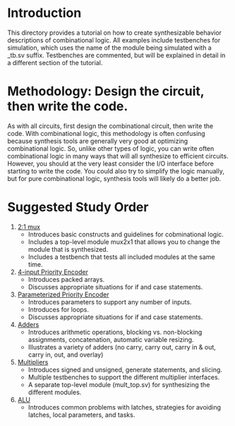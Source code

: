 # Introduction

This directory provides a tutorial on how to create synthesizable behavior descriptions of combinational logic. All examples include testbenches for simulation, which uses the name of the module being simulated with a _tb.sv suffix. Testbenches are commented, but will be explained in detail in a different section of the tutorial.

# Methodology: Design the circuit, then write the code.

As with all circuits, first design the combinational circuit, then write the code. With combinational logic, this methodology is often confusing because synthesis tools are generally very good at optimizing combinational logic. So, unlike other types of logic, you can write often combinational logic in many ways that will all synthesize to efficient circuits. However, you should at the very least consider the I/O interface before starting to write the code. You could also try to simplify the logic manually, but for pure combinational logic, synthesis tools will likely do a better job.

# Suggested Study Order

1. [2:1 mux](https://github.com/ARC-Lab-UF/sv-tutorial/tree/main/combinational/mux2x1.sv)
    - Introduces basic constructs and guidelines for cobminational logic. 
    - Includes a top-level module mux2x1 that allows you to change the module that is synthesized.
    - Includes a testbench that tests all included modules at the same time.
1. [4-input Priority Encoder](https://github.com/ARC-Lab-UF/sv-tutorial/tree/main/combinational/priority_encooder_4in.sv)
    - Introduces packed arrays.
    - Discusses appropriate situations for if and case statements.
1. [Parameterized Priority Encoder](https://github.com/ARC-Lab-UF/sv-tutorial/tree/main/combinational/priority_encooder.sv)
    - Introduces parameters to support any number of inputs.
    - Introduces for loops.
    - Discusses appropriate situations for if and case statements.
1. [Adders](https://github.com/ARC-Lab-UF/sv-tutorial/tree/main/combinational/add.sv)
    - Introduces arithmetic operations, blocking vs. non-blocking assignments, concatenation, automatic variable resizing.
    - Illustrates a variety of adders (no carry, carry out, carry in & out, carry in, out, and overlay)
1. [Multipliers](https://github.com/ARC-Lab-UF/sv-tutorial/tree/main/combinational/mult.sv)
    - Introduces signed and unsigned, generate statements, and slicing.
    - Multiple testbenches to support the different multiplier interfaces.
    - A separate top-level module (mult_top.sv) for synthesizing the different modules.
1. [ALU](https://github.com/ARC-Lab-UF/sv-tutorial/tree/main/combinational/alu.sv)
    - Introduces common problems with latches, strategies for avoiding latches, local parameters, and tasks.    

